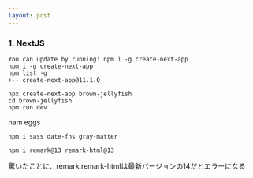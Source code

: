 ```yaml
---
layout: post
---
```


### 1. NextJS

```shell
You can update by running: npm i -g create-next-app
npm i -g create-next-app
npm list -g
+-- create-next-app@11.1.0

npx create-next-app brown-jellyfish
cd brown-jellyfish
npm run dev
```

ham eggs

```shell
npm i sass date-fns gray-matter

npm i remark@13 remark-html@13
```

驚いたことに、remark,remark-htmlは最新バージョンの14だとエラーになる